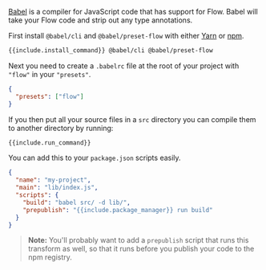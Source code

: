 [Babel](http://babeljs.io/) is a compiler for JavaScript code that has
support for Flow. Babel will take your Flow code and strip out any type
annotations.

First install `@babel/cli` and `@babel/preset-flow` with either
[Yarn](https://yarnpkg.com/) or [npm](https://www.npmjs.com/).

```sh
{{include.install_command}} @babel/cli @babel/preset-flow
```

Next you need to create a `.babelrc` file at the root of your project with
`"flow"` in your `"presets"`.

```json
{
  "presets": ["flow"]
}
```

If you then put all your source files in a `src` directory you can compile them
to another directory by running:

```sh
{{include.run_command}}
```

You can add this to your `package.json` scripts easily.

```json
{
  "name": "my-project",
  "main": "lib/index.js",
  "scripts": {
    "build": "babel src/ -d lib/",
    "prepublish": "{{include.package_manager}} run build"
  }
}
```

> **Note:** You'll probably want to add a `prepublish` script that runs this
> transform as well, so that it runs before you publish your code to the npm
> registry.
